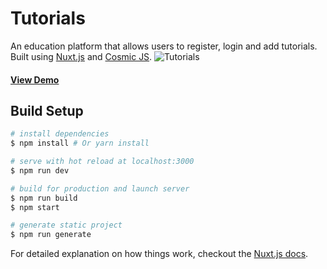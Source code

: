 # Tutorials
An education platform that allows users to register, login and add tutorials. Built using [Nuxt.js](https://nuxtjs.org/) and [Cosmic JS](https://cosmicjs.com).
![Tutorials](https://cosmicjs.com/uploads/81983780-a3c9-11e7-89ef-3ff92a216c25-tutorials-2.png)
#### [View Demo](https://cosmicjs.com/apps/tutorials-app/demo)

## Build Setup

``` bash
# install dependencies
$ npm install # Or yarn install

# serve with hot reload at localhost:3000
$ npm run dev

# build for production and launch server
$ npm run build
$ npm start

# generate static project
$ npm run generate
```

For detailed explanation on how things work, checkout the [Nuxt.js docs](https://github.com/nuxt/nuxt.js).
